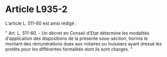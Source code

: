 # Article L935-2

L'article L. 511-60 est ainsi rédigé :

" Art. L. 511-60. - Un décret en Conseil d'Etat détermine les modalités d'application des dispositions de la présente sous-section, hormis le montant des rémunérations dues aux notaires ou huissiers ayant dressé les protêts pour les différentes formalités dont ils sont chargés. "
